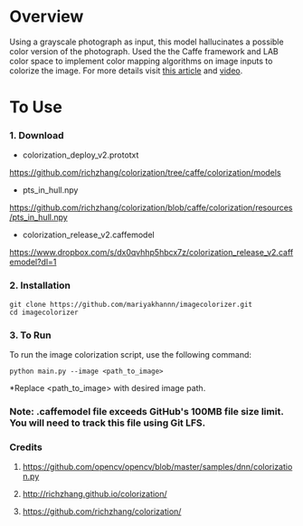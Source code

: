 # Overview
Using a grayscale photograph as input, this model hallucinates a possible color version of the photograph. Used the the Caffe framework and LAB color space to implement color mapping algorithms on image inputs to colorize the image.
For more details visit [this article](https://medium.com/@mariya.k2022/deep-learning-techniques-for-image-colorization-a-step-by-step-guide-66c5a4504877) and [video](https://youtu.be/GCN6jIiBhLo). 


# To Use

### 1. Download 
* colorization_deploy_v2.prototxt 

https://github.com/richzhang/colorization/tree/caffe/colorization/models
* pts_in_hull.npy

https://github.com/richzhang/colorization/blob/caffe/colorization/resources/pts_in_hull.npy
* colorization_release_v2.caffemodel

https://www.dropbox.com/s/dx0qvhhp5hbcx7z/colorization_release_v2.caffemodel?dl=1

### 2. Installation

    git clone https://github.com/mariyakhannn/imagecolorizer.git
    cd imagecolorizer
    
### 3. To Run
To run the image colorization script, use the following command:

    python main.py --image <path_to_image>

*Replace <path_to_image> with desired image path.

### Note: .caffemodel file exceeds GitHub's 100MB file size limit. You will need to track this file using Git LFS.

### Credits 

1. https://github.com/opencv/opencv/blob/master/samples/dnn/colorization.py
 
2. http://richzhang.github.io/colorization/
 
3. https://github.com/richzhang/colorization/
